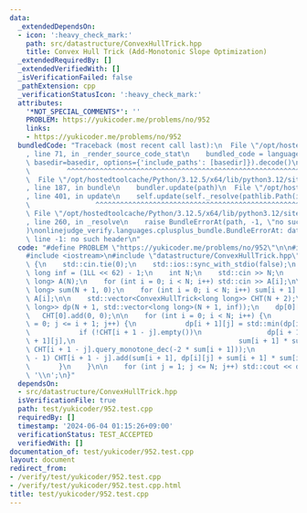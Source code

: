 ```yaml
---
data:
  _extendedDependsOn:
  - icon: ':heavy_check_mark:'
    path: src/datastructure/ConvexHullTrick.hpp
    title: Convex Hull Trick (Add-Monotonic Slope Optimization)
  _extendedRequiredBy: []
  _extendedVerifiedWith: []
  _isVerificationFailed: false
  _pathExtension: cpp
  _verificationStatusIcon: ':heavy_check_mark:'
  attributes:
    '*NOT_SPECIAL_COMMENTS*': ''
    PROBLEM: https://yukicoder.me/problems/no/952
    links:
    - https://yukicoder.me/problems/no/952
  bundledCode: "Traceback (most recent call last):\n  File \"/opt/hostedtoolcache/Python/3.12.5/x64/lib/python3.12/site-packages/onlinejudge_verify/documentation/build.py\"\
    , line 71, in _render_source_code_stat\n    bundled_code = language.bundle(stat.path,\
    \ basedir=basedir, options={'include_paths': [basedir]}).decode()\n          \
    \         ^^^^^^^^^^^^^^^^^^^^^^^^^^^^^^^^^^^^^^^^^^^^^^^^^^^^^^^^^^^^^^^^^^^^^^^^^^^^^^^^^\n\
    \  File \"/opt/hostedtoolcache/Python/3.12.5/x64/lib/python3.12/site-packages/onlinejudge_verify/languages/cplusplus.py\"\
    , line 187, in bundle\n    bundler.update(path)\n  File \"/opt/hostedtoolcache/Python/3.12.5/x64/lib/python3.12/site-packages/onlinejudge_verify/languages/cplusplus_bundle.py\"\
    , line 401, in update\n    self.update(self._resolve(pathlib.Path(included), included_from=path))\n\
    \                ^^^^^^^^^^^^^^^^^^^^^^^^^^^^^^^^^^^^^^^^^^^^^^^^^^^^^^^^^\n \
    \ File \"/opt/hostedtoolcache/Python/3.12.5/x64/lib/python3.12/site-packages/onlinejudge_verify/languages/cplusplus_bundle.py\"\
    , line 260, in _resolve\n    raise BundleErrorAt(path, -1, \"no such header\"\
    )\nonlinejudge_verify.languages.cplusplus_bundle.BundleErrorAt: datastructure/ConvexHullTrick.hpp:\
    \ line -1: no such header\n"
  code: "#define PROBLEM \"https://yukicoder.me/problems/no/952\"\n\n#include <algorithm>\n\
    #include <iostream>\n#include \"datastructure/ConvexHullTrick.hpp\"\n\nint main()\
    \ {\n    std::cin.tie(0);\n    std::ios::sync_with_stdio(false);\n    const long\
    \ long inf = (1LL << 62) - 1;\n    int N;\n    std::cin >> N;\n    std::vector<long\
    \ long> A(N);\n    for (int i = 0; i < N; i++) std::cin >> A[i];\n\n    std::vector<long\
    \ long> sum(N + 1, 0);\n    for (int i = 0; i < N; i++) sum[i + 1] = sum[i] +\
    \ A[i];\n\n    std::vector<ConvexHullTrick<long long>> CHT(N + 2);\n    std::vector<std::vector<long\
    \ long>> dp(N + 1, std::vector<long long>(N + 1, inf));\n    dp[0][0] = 0;\n \
    \   CHT[0].add(0, 0);\n\n    for (int i = 0; i < N; i++) {\n        for (int j\
    \ = 0; j <= i + 1; j++) {\n            dp[i + 1][j] = std::min(dp[i + 1][j], dp[i][j]);\n\
    \            if (!CHT[i + 1 - j].empty())\n                dp[i + 1][j] = std::min(dp[i\
    \ + 1][j],\n                                        sum[i + 1] * sum[i + 1] +\
    \ CHT[i + 1 - j].query_monotone_dec(-2 * sum[i + 1]));\n            if (i < N\
    \ - 1) CHT[i + 1 - j].add(sum[i + 1], dp[i][j] + sum[i + 1] * sum[i + 1]);\n \
    \       }\n    }\n\n    for (int j = 1; j <= N; j++) std::cout << dp[N][j] <<\
    \ '\\n';\n}"
  dependsOn:
  - src/datastructure/ConvexHullTrick.hpp
  isVerificationFile: true
  path: test/yukicoder/952.test.cpp
  requiredBy: []
  timestamp: '2024-06-04 01:15:26+09:00'
  verificationStatus: TEST_ACCEPTED
  verifiedWith: []
documentation_of: test/yukicoder/952.test.cpp
layout: document
redirect_from:
- /verify/test/yukicoder/952.test.cpp
- /verify/test/yukicoder/952.test.cpp.html
title: test/yukicoder/952.test.cpp
---
```

